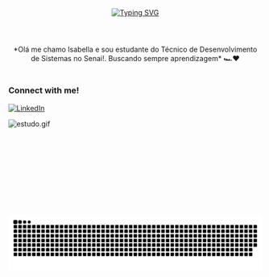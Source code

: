 <div align="center">
  <a href="https://git.io/typing-svg">
    <img src="https://readme-typing-svg.demolab.com?font=Fira+Code&weight=500&size=22&pause=1000&color=b19cd9&center=true&vCenter=true&random=false&width=524&lines=%E2%8A%B9+BEM+VINDO+AO+MEU+PERFIL!+%CB%99%E1%B5%95%CB%99+%E2%8A%B9+" alt="Typing SVG">


<img src="https://encrypted-tbn0.gstatic.com/images?q=tbn:ANd9GcTpjhxkW5ul_XLzOfFm4ajaLw8KUiNIJJ1icA&amp;s" class="sFlh5c FyHeAf" alt="Programmer Day by Porforever" jsname="JuXqh" style="max-width: 300px; width: 300px; height: 234px; margin: 0px; position: absolute; visibility: hidden;" data-ilt="1748606777285">
  </a>
</div>

<img align="center" alt="" src="./src/header-gif.gif">

#

<p align="center"> *Olá me chamo Isabella e sou estudante do Técnico de Desenvolvimento de Sistemas no Senai!.  Buscando sempre aprendizagem* 🏎️❤️
  
#


<img align="right" alt="" height="190px" src="./src/study.gif">

<h3 align="left">Connect with me!</h3>


<img align="right" alt="" height="190px" src="./src/study.gif">

[![LinkedIn](https://img.shields.io/badge/-LinkedIn-000?style=for-the-badge&logo=linkedin&logoColor=CCA9DD&color:FFF)](https://www.linkedin.com/in/isabella-radael-654619352/)



<img data-target="animated-image.replacedImage" alt="estudo.gif" class="AnimatedImagePlayer-animatedImage" src="https://github.com/mari4souza/mari4souza/raw/main/src/study.gif" height="190px" style="display: block; opacity: 1;">




<picture align="center">
  <source media="(prefers-color-scheme: dark)" srcset="https://raw.githubusercontent.com/mari4souza/mari4souza/output/github-contribution-grid-snake-dark.svg">
  <source media="(prefers-color-scheme: light)" srcset="https://raw.githubusercontent.com/mari4souza/mari4souza/output/github-contribution-grid-snake-dark.svg">
  <img align="center" alt="github contribution grid snake animation" src="https://raw.githubusercontent.com/mari4souza/mari4souza/output/github-contribution-grid-snake.svg">
</picture>
